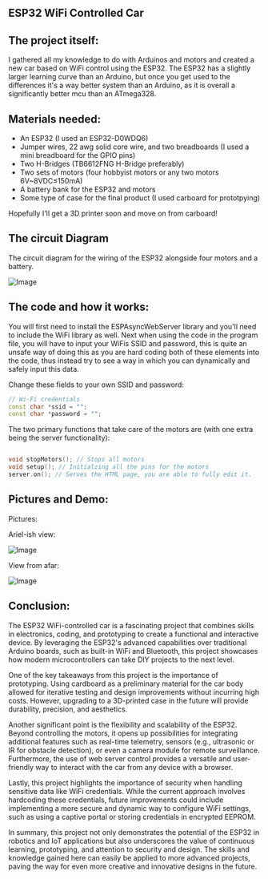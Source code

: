## ESP32 WiFi Controlled Car

## The project itself: 

I gathered all my knowledge to do with Arduinos and motors and created a new car based on WiFi control using the ESP32. The ESP32 has a slightly larger learning curve than an Arduino, but once you get used to the differences it's a way better system than an Arduino, as it is overall a significantly better mcu than an ATmega328.

## Materials needed:

- An ESP32 (I used an ESP32-D0WDQ6)
- Jumper wires, 22 awg solid core wire, and two breadboards (I used a mini breadboard for the GPIO pins)
- Two H-Bridges (TB6612FNG H-Bridge preferably) 
- Two sets of motors (four hobbyist motors or any two motors 6V~8VDC≤150mA)
- A battery bank for the ESP32 and motors
- Some type of case for the final product (I used carboard for prototpying)
  
Hopefully I'll get a 3D printer soon and move on from carboard! 

## The circuit Diagram 

The circuit diagram for the wiring of the ESP32 alongside four motors and a battery.

![Image](https://github.com/user-attachments/assets/c873739e-3bfd-482f-a9e9-8ba16bd83d94)

## The code and how it works: 

You will first need to install the ESPAsyncWebServer library and you'll need to include the WiFi library as well. Next when using the code in the program file, you will have to input your WiFis SSID and password, this is quite an unsafe way of doing this as you are hard coding both of these elements into the code, thus instead try to see a way in which you can dynamically and safely input this data. 

Change these fields to your own SSID and password:
```c++
// Wi-Fi credentials
const char *ssid = "";
const char *password = "";
```

The two primary functions that take care of the motors are (with one extra being the server functionality): 

```c++

void stopMotors(); // Stops all motors
void setup(); // Initialzing all the pins for the motors
server.on(); // Serves the HTML page, you are able to fully edit it.

```

## Pictures and Demo: 

Pictures: 

Ariel-ish view:

![Image](https://github.com/user-attachments/assets/a6332a1a-b934-473b-8b6d-49d62898255c)

View from afar: 

![Image](https://github.com/user-attachments/assets/8a81a950-6793-4dba-b2f3-622543e3a3fe)

## Conclusion: 

The ESP32 WiFi-controlled car is a fascinating project that combines skills in electronics, coding, and prototyping to create a functional and interactive device. By leveraging the ESP32's advanced capabilities over traditional Arduino boards, such as built-in WiFi and Bluetooth, this project showcases how modern microcontrollers can take DIY projects to the next level.

One of the key takeaways from this project is the importance of prototyping. Using cardboard as a preliminary material for the car body allowed for iterative testing and design improvements without incurring high costs. However, upgrading to a 3D-printed case in the future will provide durability, precision, and aesthetics.

Another significant point is the flexibility and scalability of the ESP32. Beyond controlling the motors, it opens up possibilities for integrating additional features such as real-time telemetry, sensors (e.g., ultrasonic or IR for obstacle detection), or even a camera module for remote surveillance. Furthermore, the use of web server control provides a versatile and user-friendly way to interact with the car from any device with a browser.

Lastly, this project highlights the importance of security when handling sensitive data like WiFi credentials. While the current approach involves hardcoding these credentials, future improvements could include implementing a more secure and dynamic way to configure WiFi settings, such as using a captive portal or storing credentials in encrypted EEPROM.

In summary, this project not only demonstrates the potential of the ESP32 in robotics and IoT applications but also underscores the value of continuous learning, prototyping, and attention to security and design. The skills and knowledge gained here can easily be applied to more advanced projects, paving the way for even more creative and innovative designs in the future.
